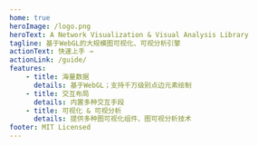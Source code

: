 ```yaml
---
home: true
heroImage: /logo.png
heroText: A Network Visualization & Visual Analysis Library
tagline: 基于WebGL的大规模图可视化、可视分析引擎
actionText: 快速上手 →
actionLink: /guide/
features:
    - title: 海量数据
      details: 基于WebGL；支持千万级别点边元素绘制
    - title: 交互布局
      details: 内置多种交互手段
    - title: 可视化 & 可视分析
      details: 提供多种图可视化组件、图可视分析技术
footer: MIT Licensed
---
```


<demo-table/>

